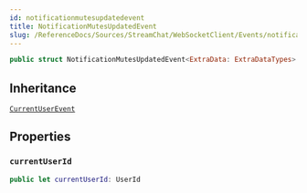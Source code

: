 ```yaml
---
id: notificationmutesupdatedevent 
title: NotificationMutesUpdatedEvent
slug: /ReferenceDocs/Sources/StreamChat/WebSocketClient/Events/notificationmutesupdatedevent
---
```


``` swift
public struct NotificationMutesUpdatedEvent<ExtraData: ExtraDataTypes>: CurrentUserEvent 
```

## Inheritance

[`CurrentUserEvent`](CurrentUserEvent)

## Properties

### `currentUserId`

``` swift
public let currentUserId: UserId
```
